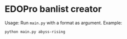 # EDOPro banlist creator

Usage: Run `main.py` with a format as argument. Example:

```sh
python main.py abyss-rising
```
